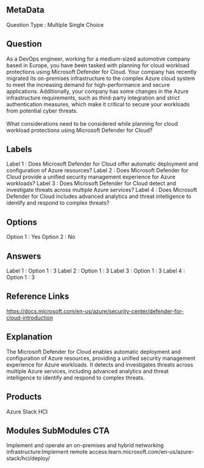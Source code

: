 ## MetaData
Question Type : Multiple Single Choice

## Question
As a DevOps engineer, working for a medium-sized automotive company based in Europe, you have been tasked with planning for cloud workload protections using Microsoft Defender for Cloud. Your company has recently migrated its on-premises infrastructure to the complex Azure cloud system to meet the increasing demand for high-performance and secure applications. Additionally, your company has some changes in the Azure infrastructure requirements, such as third-party integration and strict authentication measures, which make it critical to secure your workloads from potential cyber threats.<br><br>What considerations need to be considered while planning for cloud workload protections using Microsoft Defender for Cloud?

## Labels
Label 1 : Does Microsoft Defender for Cloud offer automatic deployment and configuration of Azure resources?
Label 2 : Does Microsoft Defender for Cloud provide a unified security management experience for Azure workloads?
Label 3 : Does Microsoft Defender for Cloud detect and investigate threats across multiple Azure services?
Label 4 : Does Microsoft Defender for Cloud includes advanced analytics and threat intelligence to identify and respond to complex threats?

## Options
Option 1 : Yes
Option 2 : No

## Answers
Label 1 : Option 1 : 3
Label 2 : Option 1 : 3
Label 3 : Option 1 : 3
Label 4 : Option 1 : 3

## Reference Links
https://docs.microsoft.com/en-us/azure/security-center/defender-for-cloud-introduction

## Explanation
The Microsoft Defender for Cloud enables automatic deployment and configuration of Azure resources, providing a unified security management experience for Azure workloads. It detects and investigates threats across multiple Azure services, including advanced analytics and threat intelligence to identify and respond to complex threats.

## Products 
Azure Stack HCI

## Modules SubModules CTA
Implement and operate an on-premises and hybrid networking infrastructure:Implement remote access:learn.microsoft.com/en-us/azure-stack/hci/deploy/

